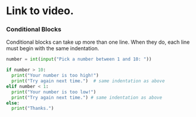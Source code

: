 # Link to video.

### Conditional Blocks

Conditional blocks can take up more than one line. When they do, each line must begin with the same indentation.

```python
number = int(input("Pick a number between 1 and 10: "))

if number > 10:
  print("Your number is too high!")
  print("Try again next time.")  # same indentation as above
elif number < 1:
  print("Your number is too low!")
  print("Try again next time.") # same indentation as above
else:
  print("Thanks.")
```
